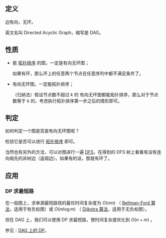 ## 定义

边有向，无环。

英文名叫 Directed Acyclic Graph，缩写是 DAG。

## 性质

-   能 [拓扑排序](./topo.md) 的图，一定是有向无环图；

    如果有环，那么环上的任意两个节点在任意序列中都不满足条件了。

-   有向无环图，一定能拓扑排序；

    （归纳法）假设节点数不超过 $k$ 的 有向无环图都能拓扑排序，那么对于节点数等于 $k$ 的，考虑执行拓扑排序第一步之后的情形即可。

## 判定

如何判定一个图是否是有向无环图呢？

检验它是否可以进行 [拓扑排序](./topo.md) 即可。

当然也有另外的方法，可以对图进行一遍 [DFS](../search/dfs.md)，在得到的 DFS 树上看看有没有连向祖先的非树边（返祖边）。如果有的话，那就有环了。

## 应用

### DP 求最短路

在一般图上，求单源最短路径的最优时间复杂度为 $O(nm)$ （ [Bellman-Ford 算法](./shortest-path#bellman-ford-%E7%AE%97%E6%B3%95)，适用于有负权图）或 $O(m \log m)$ （ [Dijkstra 算法](./shortest-path#dijkstra-%E7%AE%97%E6%B3%95)，适用于无负权图）。

但在 DAG 上，我们可以使用 DP 求最短路，使时间复杂度优化到 $O(n+m)$ 。

参见：[DAG 上的 DP](../dp/dag.md)。
